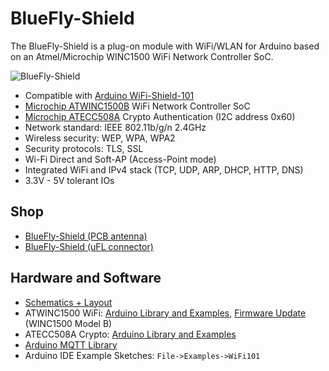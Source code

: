 # BlueFly-Shield
The BlueFly-Shield is a plug-on module with WiFi/WLAN for Arduino based on an Atmel/Microchip WINC1500 WiFi Network Controller SoC.

![BlueFly-Shield](https://github.com/watterott/BlueFly-Shield/raw/master/hardware/BlueFly-Shield_v10.jpg)

* Compatible with [Arduino WiFi-Shield-101](https://www.arduino.cc/en/Main/ArduinoWiFiShield101)
* [Microchip ATWINC1500B](http://www.microchip.com/wwwproducts/en/ATWINC1500) WiFi Network Controller SoC
* [Microchip ATECC508A](http://www.microchip.com/wwwproducts/en/ATECC508A) Crypto Authentication (I2C address 0x60)
* Network standard: IEEE 802.11b/g/n 2.4GHz
* Wireless security: WEP, WPA, WPA2
* Security protocols: TLS, SSL
* Wi-Fi Direct and Soft-AP (Access-Point mode)
* Integrated WiFi and IPv4 stack (TCP, UDP, ARP, DHCP, HTTP, DNS)
* 3.3V - 5V tolerant IOs


## Shop
* [BlueFly-Shield (PCB antenna)](http://www.watterott.com/en/BlueFly-Shield)
* [BlueFly-Shield (uFL connector)](http://www.watterott.com/en/BlueFly-Shield-uFL)


## Hardware and Software
* [Schematics + Layout](https://github.com/watterott/BlueFly-Shield/tree/master/hardware)
* ATWINC1500 WiFi: [Arduino Library and Examples](https://github.com/arduino-libraries/WiFi101), [Firmware Update](https://www.arduino.cc/en/Tutorial/FirmwareUpdater) (WINC1500 Model B)
* ATECC508A Crypto: [Arduino Library and Examples](https://github.com/thiseldo/cryptoauth-arduino)
* [Arduino MQTT Library](https://github.com/knolleary/pubsubclient)
* Arduino IDE Example Sketches: ```File->Examples->WiFi101```
